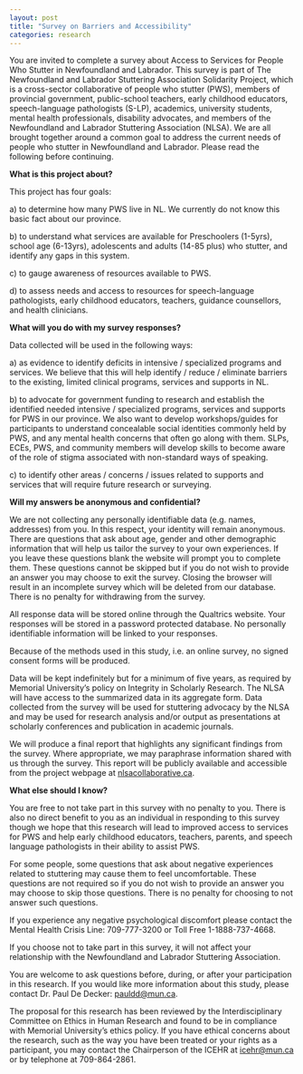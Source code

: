 ```yaml
---
layout: post
title: "Survey on Barriers and Accessibility"
categories: research
---
```


You are invited to complete a survey about Access to Services for People Who Stutter in Newfoundland and Labrador. This survey is part of The Newfoundland and Labrador Stuttering Association Solidarity Project, which is a cross-sector collaborative of people who stutter (PWS), members of provincial government, public-school teachers, early childhood educators, speech-language pathologists (S-LP), academics, university students, mental health professionals, disability advocates, and members of the Newfoundland and Labrador Stuttering Association (NLSA). We are all brought together around a common goal to address the current needs of people who stutter in Newfoundland and Labrador. Please read the following before continuing. 



**What is this project about?**


This project has four goals: 


a) to determine how many PWS live in NL. We currently do not know this basic fact about our province.

b) to understand what services are available for Preschoolers (1-5yrs), school age (6-13yrs), adolescents and adults (14-85 plus) who stutter, and identify any gaps in this system.

c) to gauge awareness of resources available to PWS.

d) to assess needs and access to resources for speech-language pathologists, early childhood educators, teachers, guidance counsellors, and health clinicians.



**What will you do with my survey responses?**



Data collected will be used in the following ways: 


a) as evidence to identify deficits in intensive / specialized programs and services. We believe that this will help identify / reduce / eliminate barriers to the existing, limited clinical programs, services and supports in NL. 

b) to advocate for government funding to research and establish the identified needed intensive / specialized programs, services and supports for PWS in our province. We also want to develop workshops/guides for participants to understand concealable social identities commonly held by PWS, and any mental health concerns that often go along with them. SLPs, ECEs, PWS, and community members will develop skills to become aware of the role of stigma associated with non-standard ways of speaking.

c) to identify other areas / concerns / issues related to supports and services that will require future research or surveying.



**Will my answers be anonymous and confidential?**

We are not collecting any personally identifiable data (e.g. names, addresses) from you. In this respect, your identity will remain anonymous. There are questions that ask about age, gender and other demographic information that will help us tailor the survey to your own experiences. If you leave these questions blank the website will prompt you to complete them. These questions cannot be skipped but if you do not wish to provide an answer you may choose to exit the survey. Closing the browser will result in an incomplete survey which will be deleted from our database. There is no penalty for withdrawing from the survey.

All response data will be stored online through the Qualtrics website. Your responses will be stored in a password protected database. No personally identifiable information will be linked to your responses.

Because of the methods used in this study, i.e. an online survey, no signed consent forms will be produced.

Data will be kept indefinitely but for a minimum of five years, as required by Memorial University’s policy on Integrity in Scholarly Research. The NLSA will have access to the summarized data in its aggregate form. Data collected from the survey will be used for stuttering advocacy by the NLSA and may be used for research analysis and/or output as presentations at scholarly conferences and publication in academic journals.

We will produce a final report that highlights any significant findings from the survey. Where appropriate, we may paraphrase information shared with us through the survey. This report will be publicly available and accessible from the project webpage at [nlsacollaborative.ca](http://nlsacollaborative.ca/).


**What else should I know?**

You are free to not take part in this survey with no penalty to you. There is also no direct benefit to you as an individual in responding to this survey though we hope that this research will lead to improved access to services for PWS and help early childhood educators, teachers, parents, and speech language pathologists in their ability to assist PWS. 

For some people, some questions that ask about negative experiences related to stuttering may cause them to feel uncomfortable. These questions are not required so if you do not wish to provide an answer you may choose to skip those questions. There is no penalty for choosing to not answer such questions.

If you experience any negative psychological discomfort please contact the Mental Health Crisis Line: 709-777-3200 or Toll Free 1-1888-737-4668.

If you choose not to take part in this survey, it will not affect your relationship with the Newfoundland and Labrador Stuttering Association.

You are welcome to ask questions before, during, or after your participation in this research. If you would like more information about this study, please contact Dr. Paul De Decker: [pauldd@mun.ca](mailto:pauldd@mun.ca). 

The proposal for this research has been reviewed by the Interdisciplinary Committee on Ethics in Human Research and found to be in compliance with Memorial University’s ethics policy. If you have ethical concerns about the research, such as the way you have been treated or your rights as a participant, you may contact the Chairperson of the ICEHR at icehr@mun.ca or by telephone at 709-864-2861.
